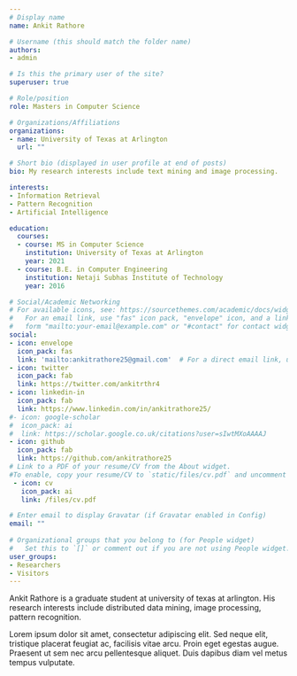 ```yaml
---
# Display name
name: Ankit Rathore

# Username (this should match the folder name)
authors:
- admin

# Is this the primary user of the site?
superuser: true

# Role/position
role: Masters in Computer Science

# Organizations/Affiliations
organizations:
- name: University of Texas at Arlington
  url: ""

# Short bio (displayed in user profile at end of posts)
bio: My research interests include text mining and image processing.

interests:
- Information Retrieval
- Pattern Recognition
- Artificial Intelligence

education:
  courses:
  - course: MS in Computer Science
    institution: University of Texas at Arlington
    year: 2021
  - course: B.E. in Computer Engineering
    institution: Netaji Subhas Institute of Technology
    year: 2016

# Social/Academic Networking
# For available icons, see: https://sourcethemes.com/academic/docs/widgets/#icons
#   For an email link, use "fas" icon pack, "envelope" icon, and a link in the
#   form "mailto:your-email@example.com" or "#contact" for contact widget.
social:
- icon: envelope
  icon_pack: fas
  link: 'mailto:ankitrathore25@gmail.com'  # For a direct email link, use "mailto:test@example.org".
- icon: twitter
  icon_pack: fab
  link: https://twitter.com/ankitrthr4
- icon: linkedin-in
  icon_pack: fab
  link: https://www.linkedin.com/in/ankitrathore25/
#- icon: google-scholar
#  icon_pack: ai
#  link: https://scholar.google.co.uk/citations?user=sIwtMXoAAAAJ
- icon: github
  icon_pack: fab
  link: https://github.com/ankitrathore25
# Link to a PDF of your resume/CV from the About widget.
#To enable, copy your resume/CV to `static/files/cv.pdf` and uncomment the lines below.  
 - icon: cv
   icon_pack: ai
   link: /files/cv.pdf

# Enter email to display Gravatar (if Gravatar enabled in Config)
email: ""
  
# Organizational groups that you belong to (for People widget)
#   Set this to `[]` or comment out if you are not using People widget.  
user_groups:
- Researchers
- Visitors
---
```


Ankit Rathore is a graduate student at university of texas at arlington. His research interests include distributed data mining, image processing, pattern recognition. 

Lorem ipsum dolor sit amet, consectetur adipiscing elit. Sed neque elit, tristique placerat feugiat ac, facilisis vitae arcu. Proin eget egestas augue. Praesent ut sem nec arcu pellentesque aliquet. Duis dapibus diam vel metus tempus vulputate. 
